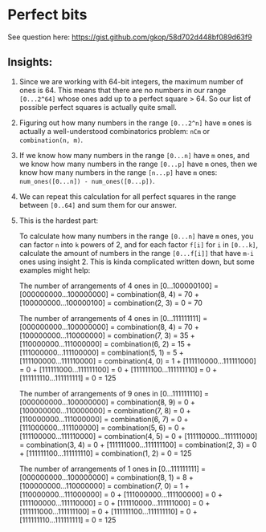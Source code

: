 # Perfect bits

See question here: https://gist.github.com/gkop/58d702d448bf089d63f9

## Insights:

1. Since we are working with 64-bit integers, the maximum number of ones is 64.
   This means that there are no numbers in our range `[0...2^64]` whose ones add
   up to a perfect square > 64. So our list of possible perfect squares is
   actually quite small.

2. Figuring out how many numbers in the range `[0...2^n]` have `m` ones is actually
   a well-understood combinatorics problem: `nCm` or `combination(n, m)`.

3. If we know how many numbers in the range `[0...n]` have `m` ones, and we know how
   many numbers in the range `[0...p]` have `m` ones, then we know how many numbers
   in the range `[n...p]` have `m` ones: `num_ones([0...n]) - num_ones([0...p])`.

4. We can repeat this calculation for all perfect squares in the range between
   `[0..64]` and sum them for our answer.

5. This is the hardest part:

   To calculate how many numbers in the range `[0...n]` have `m` ones, you can
   factor `n` into `k` powers of 2, and for each factor `f[i]` for `i` in
   `[0...k]`, calculate the amount of numbers in the range `[0...f[i]]` that have
   `m-i` ones using insight 2. This is kinda complicated written down, but some
   examples might help:

     The number of arrangements of 4 ones in [0...100000100] =
         [000000000...100000000] = combination(8, 4) = 70
       + [100000000...100000100] = combination(2, 3) = 0
       = 70

     The number of arrangements of 4 ones in [0...111111111] =
         [000000000...100000000] = combination(8, 4) = 70
       + [100000000...110000000] = combination(7, 3) = 35
       + [110000000...111000000] = combination(6, 2) = 15
       + [111000000...111100000] = combination(5, 1) = 5
       + [111100000...111110000] = combination(4, 0) = 1
       + [111110000...111111000] = 0
       + [111111000...111111100] = 0
       + [111111100...111111110] = 0
       + [111111110...111111111] = 0
       = 125

     The number of arrangements of 9 ones in [0...111111110] =
         [000000000...100000000] = combination(8, 9) = 0
       + [100000000...110000000] = combination(7, 8) = 0
       + [110000000...111000000] = combination(6, 7) = 0
       + [111000000...111100000] = combination(5, 6) = 0
       + [111100000...111110000] = combination(4, 5) = 0
       + [111110000...111111000] = combination(3, 4) = 0
       + [111111000...111111100] = combination(2, 3) = 0
       + [111111100...111111110] = combination(1, 2) = 0
       = 125

     The number of arrangements of 1 ones in [0...111111111] =
         [000000000...100000000] = combination(8, 1) = 8
       + [100000000...110000000] = combination(7, 0) = 1
       + [110000000...111000000] = 0
       + [111000000...111100000] = 0
       + [111100000...111110000] = 0
       + [111110000...111111000] = 0
       + [111111000...111111100] = 0
       + [111111100...111111110] = 0
       + [111111110...111111111] = 0
       = 125


